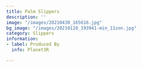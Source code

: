 ```yaml
---
title: Palm Slippers
description: ''
image: "/images/20210430_165616.jpg"
bg_image: "/images/20210128_193941-min_11zon.jpg"
category: Slippers
information:
- label: Produced By
  info: Planet3R

---
```

